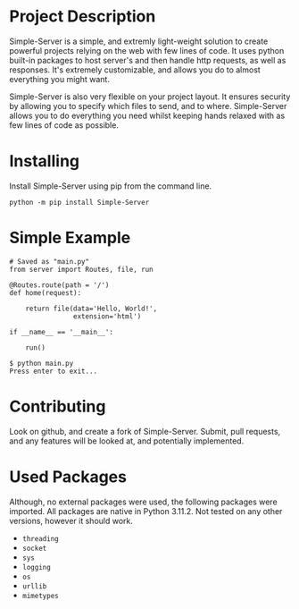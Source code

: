 # Project Description

Simple-Server is a simple, and extremly light-weight solution to create powerful projects relying on the web with few lines of code. It uses python built-in packages to host server's and then handle http requests, as well as responses. It's extremely customizable, and allows you do to almost everything you might want.

Simple-Server is also very flexible on your project layout. It ensures security by allowing you to specify which files to send, and to where. Simple-Server allows you to do everything you need whilst keeping hands relaxed with as few lines of code as possible.

# Installing

Install Simple-Server using pip from the command line.

```
python -m pip install Simple-Server
```

# Simple Example

```
# Saved as "main.py"
from server import Routes, file, run

@Routes.route(path = '/')
def home(request):

    return file(data='Hello, World!',
                extension='html')

if __name__ == '__main__':

    run()
```

```
$ python main.py
Press enter to exit...

```

# Contributing

Look on github, and create a fork of Simple-Server. Submit, pull requests, and any features will be looked at, and potentially implemented.

# Used Packages

Although, no external packages were used, the following packages were imported. All packages are native in Python 3.11.2. Not tested on any other versions, however it should work.

- `threading`
- `socket`
- `sys`
- `logging`
- `os`
- `urllib`
- `mimetypes`